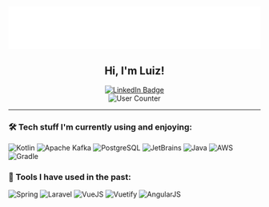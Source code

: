 <div align="center">
  <img src="./wave.svg"/>
</div>
<div align="center">
  <h2>Hi, I'm Luiz!</h2>
</div>
<div id="badges" align="center">
  <a href="https://br.linkedin.com/in/luiz-alcides-zytkowski-jr">
    <img src="https://img.shields.io/badge/LinkedIn-blue?style=for-the-badge&logo=linkedin&logoColor=white" alt="LinkedIn Badge"/>
  </a>
</div>
<div id="badges" align="center">
  <a>
    <img src="https://komarev.com/ghpvc/?username=Incognitowski&style=flat-square&color=blue" alt="User Counter"/>
  </a>
</div>
<hr/>

### 🛠️ Tech stuff I'm currently using and enjoying:

<div>
  <img src="https://cdn.jsdelivr.net/gh/devicons/devicon/icons/kotlin/kotlin-original.svg" width="auto" height="50" title="Kotlin"/>
  <img src="https://cdn.jsdelivr.net/gh/devicons/devicon/icons/apachekafka/apachekafka-original.svg" width="auto" height="50" title="Apache Kafka"/>
  <img src="https://cdn.jsdelivr.net/gh/devicons/devicon/icons/postgresql/postgresql-original.svg" width="auto" height="50" title="PostgreSQL"/>
  <img src="https://cdn.jsdelivr.net/gh/devicons/devicon/icons/jetbrains/jetbrains-original.svg" width="auto" height="50" title="JetBrains"/>
  <img src="https://cdn.jsdelivr.net/gh/devicons/devicon/icons/java/java-original.svg" width="auto" height="50" title="Java"/>
  <img src="https://cdn.jsdelivr.net/gh/devicons/devicon/icons/amazonwebservices/amazonwebservices-original.svg" width="auto" height="50" title="AWS"/>
  <img src="https://cdn.jsdelivr.net/gh/devicons/devicon/icons/gradle/gradle-plain.svg" width="auto" height="50" title="Gradle"/>
</div>

### 🔨 Tools I have used in the past:

<div>
  <img src="https://cdn.jsdelivr.net/gh/devicons/devicon/icons/spring/spring-original.svg" width="auto" height="50" title="Spring"/>
  <img src="https://cdn.jsdelivr.net/gh/devicons/devicon/icons/laravel/laravel-plain.svg" width="auto" height="50" title="Laravel"/>
  <img src="https://cdn.jsdelivr.net/gh/devicons/devicon/icons/vuejs/vuejs-original.svg" width="auto" height="50" title="VueJS"/>
  <img src="https://cdn.jsdelivr.net/gh/devicons/devicon/icons/vuetify/vuetify-original.svg" width="auto" height="50" title="Vuetify"/>
  <img src="https://cdn.jsdelivr.net/gh/devicons/devicon/icons/angularjs/angularjs-original.svg" width="auto" height="50" title="AngularJS"/>
</div>
